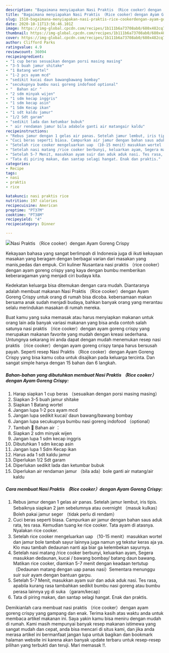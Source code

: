 ```yaml
---
description: "Bagaimana menyiapakan Nasi Praktis （Rice cooker）dengan Ayam Goreng Crispy Homemade"
title: "Bagaimana menyiapakan Nasi Praktis （Rice cooker）dengan Ayam Goreng Crispy Homemade"
slug: 1510-bagaimana-menyiapakan-nasi-praktis-rice-cookerdengan-ayam-goreng-crispy-homemade
date: 2020-10-11T13:56:46.101Z
image: https://img-global.cpcdn.com/recipes/1b111b6a73708ab0/680x482cq70/nasi-praktis-rice-cookerdengan-ayam-goreng-crispy-foto-resep-utama.jpg
thumbnail: https://img-global.cpcdn.com/recipes/1b111b6a73708ab0/680x482cq70/nasi-praktis-rice-cookerdengan-ayam-goreng-crispy-foto-resep-utama.jpg
cover: https://img-global.cpcdn.com/recipes/1b111b6a73708ab0/680x482cq70/nasi-praktis-rice-cookerdengan-ayam-goreng-crispy-foto-resep-utama.jpg
author: Clifford Parks
ratingvalue: 4.9
reviewcount: 36094
recipeingredient:
- "1 cup beras sesuaikan dengan porsi masing masing"
- "3-5 buah jamur shitake"
- "1 Batang wortel"
- "1-2 pcs ayam mcd"
- "sedikit kucai daun bawangbawang bombay"
- "secukupnya bumbu nasi goreng indofood optional"
- "  Bahan air "
- "2 sdm minyak wijen"
- "1 sdm kecap inggris"
- "1 sdm kecap asin"
- "1 Sdm Kecap ikan"
- "1 sdt kaldu jamur"
- "1/2 Sdt garam"
- "sedikit lada dan ketumbar bubuk"
- " air rendaman jamur bila adabole ganti air matangair kaldu"
recipeinstructions:
- "Rebus jamur dengan 1 gelas air panas. Setelah jamur lembut, iris tipis. Sebaiknya siapkan 2 jam sebelumnya atau overnight （masuk kulkas）Boleh pakai jamur seger （tidak perlu di rendam）"
- "Cuci beras seperti biasa. Campurkan air jamur dengan bahan saus aduk rata, tes rasa. Kemudian tuang ke rice cooker. Tata ayam di atasnya. Nyalakan rice cooker."
- "Setelah rice cooker mengeluarkan uap （10-15 menit）masukkan wortel dan jamur bole tambah sayur lainnya juga namun yg tekstur keras aja ya. Klo mau tambah dedaunan nanti aja biar ga kelembekan sayurnya."
- "Setelah nasi matang /rice cooker berbunyi, keluarkan ayam, Segera masukkan dedaunan, kucai / bawang bombay/ batang daun bawang. Matikan rice cooker, diamkan 5-7 menit dengan keadaan tertutup （Dedaunan matang dengan uap panas nasi）Sementara menunggu suir suir ayam dengan bantuan garpu."
- "Setelah 5-7 Menit, masukkan ayam suir dan aduk aduk nasi. Tes rasa, apabila kurang rasa tambahkan sedikit bumbu nasi goreng atau bumbu perasa lainnya yg di suka （garam/kecap）"
- "Tata di piring makan, dan santap selagi hangat. Enak dan praktis."
categories:
- Recipe
tags:
- nasi
- praktis
- rice

katakunci: nasi praktis rice 
nutrition: 197 calories
recipecuisine: American
preptime: "PT37M"
cooktime: "PT38M"
recipeyield: "4"
recipecategory: Dinner

---
```



![Nasi Praktis （Rice cooker）dengan Ayam Goreng Crispy](https://img-global.cpcdn.com/recipes/1b111b6a73708ab0/680x482cq70/nasi-praktis-rice-cookerdengan-ayam-goreng-crispy-foto-resep-utama.jpg)

Kekayaan bahasa yang sangat berlimpah di Indonesia juga di ikuti kekayaan masakan yang beragam dengan berbagai varian dari masakan yang manis,pedas dan empuk. Ciri kuliner Nusantara nasi praktis （rice cooker）dengan ayam goreng crispy yang kaya dengan bumbu memberikan keberaragaman yang menjadi ciri budaya kita.


Kedekatan keluarga bisa ditemukan dengan cara mudah. Diantaranya adalah membuat makanan Nasi Praktis （Rice cooker）dengan Ayam Goreng Crispy untuk orang di rumah bisa dicoba. kebersamaan makan bersama anak sudah menjadi budaya, bahkan banyak orang yang merantau selalu merindukan masakan di rumah mereka.



Buat kamu yang suka memasak atau harus menyiapkan makanan untuk orang lain ada banyak variasi makanan yang bisa anda contoh salah satunya nasi praktis （rice cooker）dengan ayam goreng crispy yang merupakan makanan favorite yang mudah dengan kreasi sederhana. Untungnya sekarang ini anda dapat dengan mudah menemukan resep nasi praktis （rice cooker）dengan ayam goreng crispy tanpa harus bersusah payah.
Seperti resep Nasi Praktis （Rice cooker）dengan Ayam Goreng Crispy yang bisa kamu coba untuk disajikan pada keluarga tercinta. Dan sangat simple hanya dengan 15 bahan dan 6 langkah.


<!--inarticleads1-->

##### Bahan-bahan yang dibutuhkan membuat Nasi Praktis （Rice cooker）dengan Ayam Goreng Crispy:

1. Harap siapkan 1 cup beras （sesuaikan dengan porsi masing masing）
1. Siapkan 3-5 buah jamur shitake
1. Siapkan 1 Batang wortel
1. Jangan lupa 1-2 pcs ayam mcd
1. Jangan lupa sedikit kucai/ daun bawang/bawang bombay
1. Jangan lupa secukupnya bumbu nasi goreng indofood （optional）
1. Tambah  🐥 Bahan air ：
1. Siapkan 2 sdm minyak wijen
1. Jangan lupa 1 sdm kecap inggris
1. Dibutuhkan 1 sdm kecap asin
1. Jangan lupa 1 Sdm Kecap ikan
1. Harus ada 1 sdt kaldu jamur
1. Diperlukan 1/2 Sdt garam
1. Diperlukan sedikit lada dan ketumbar bubuk
1. Diperlukan  air rendaman jamur （bila ada）bole ganti air matang/air kaldu




<!--inarticleads2-->

##### Cara membuat  Nasi Praktis （Rice cooker）dengan Ayam Goreng Crispy:

1. Rebus jamur dengan 1 gelas air panas. Setelah jamur lembut, iris tipis. Sebaiknya siapkan 2 jam sebelumnya atau overnight （masuk kulkas）Boleh pakai jamur seger （tidak perlu di rendam）
1. Cuci beras seperti biasa. Campurkan air jamur dengan bahan saus aduk rata, tes rasa. Kemudian tuang ke rice cooker. Tata ayam di atasnya. Nyalakan rice cooker.
1. Setelah rice cooker mengeluarkan uap （10-15 menit）masukkan wortel dan jamur bole tambah sayur lainnya juga namun yg tekstur keras aja ya. Klo mau tambah dedaunan nanti aja biar ga kelembekan sayurnya.
1. Setelah nasi matang /rice cooker berbunyi, keluarkan ayam, Segera masukkan dedaunan, kucai / bawang bombay/ batang daun bawang. Matikan rice cooker, diamkan 5-7 menit dengan keadaan tertutup （Dedaunan matang dengan uap panas nasi）Sementara menunggu suir suir ayam dengan bantuan garpu.
1. Setelah 5-7 Menit, masukkan ayam suir dan aduk aduk nasi. Tes rasa, apabila kurang rasa tambahkan sedikit bumbu nasi goreng atau bumbu perasa lainnya yg di suka （garam/kecap）
1. Tata di piring makan, dan santap selagi hangat. Enak dan praktis.




Demikianlah cara membuat nasi praktis （rice cooker）dengan ayam goreng crispy yang gampang dan enak. Terima kasih atas waktu anda untuk membaca artikel makanan ini. Saya yakin kamu bisa meniru dengan mudah di rumah. Kami masih mempunyai banyak resep makanan istimewa yang sangat mudah dan cepat, anda bisa mencari di situs kami, dan jika anda merasa artikel ini bermanfaat jangan lupa untuk bagikan dan bookmark halaman website ini karena akan banyak update terbaru untuk resep-resep pilihan yang terbukti dan teruji. Mari memasak !!. 
